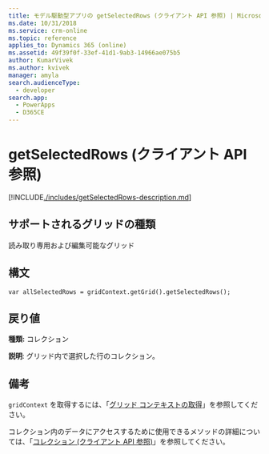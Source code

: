 ```yaml
---
title: モデル駆動型アプリの getSelectedRows (クライアント API 参照) | Microsoft Docs
ms.date: 10/31/2018
ms.service: crm-online
ms.topic: reference
applies_to: Dynamics 365 (online)
ms.assetid: 49f39f0f-33ef-41d1-9ab3-14966ae075b5
author: KumarVivek
ms.author: kvivek
manager: amyla
search.audienceType:
  - developer
search.app:
  - PowerApps
  - D365CE
---
```

# <a name="getselectedrows-client-api-reference"></a>getSelectedRows (クライアント API 参照)



[!INCLUDE[./includes/getSelectedRows-description.md](./includes/getSelectedRows-description.md)]

## <a name="grid-types-supported"></a>サポートされるグリッドの種類

読み取り専用および編集可能なグリッド

## <a name="syntax"></a>構文

`var allSelectedRows = gridContext.getGrid().getSelectedRows();`

## <a name="return-value"></a>戻り値

**種類:** コレクション

**説明**: グリッド内で選択した行のコレクション。

## <a name="remarks"></a>備考

`gridContext` を取得するには、「[グリッド コンテキストの取得](../../grids.md#bkmk_gridcontext)」を参照してください。

コレクション内のデータにアクセスするために使用できるメソッドの詳細については、「[コレクション (クライアント API 参照)](../../collections.md)」を参照してください。


